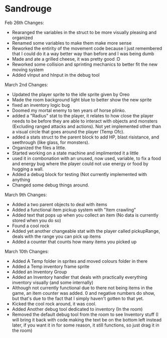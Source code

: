 # Sandrouge
Feb 26th Changes:
- Rearanged the variables in the struct to be more visually pleasing and organized
- Renamed some variables to make them make more sense
- Reworked the entirity of the movement code because I just remembered that I could do it a way better way than before and I was being dumb
- Made and ate a grilled cheese, it was pretty good :D
- Reworked some collision and sprinting mechanics to better fit the new moving system
- Added vInput and hInput in the debug tool

March 2nd Changes:
- Updated the player sprite to the idle sprite given by Oreo
- Made the room background light blue to better show the new sprite
- fixed an inventory logic bug
- Doomed my mortal enemy to ten years of horse plinko.
- added a "Radius" stat to the player, it relates to how close the player needs to be before they are able to interact with objects and monsters (Excluding ranged attacks and actions). Not yet implemented other than a visual circle that goes around the player (Temp Ofc).
- added a stats struct to the parent block to add HP, blast risistance, and seethrough (like glass, for monsters).
- Organized the files a little.
- Started working on a state machine and implimented it a little
- used it in combonation with an unused, now used, variable, to fix a food and energy bug where the player could not use energy or food by hugging a wall.
- Added a debug block for testing (Not currently implemented with anything
- Changed some debug things around.

March 9th Changes:
- Added a two parent objects to deal with items
- Added a functional item pickup system with "Item crawling"
- Added text that pops up when you collect an item (No data is currently stored when you do so)
- Found a cool rock
- Added yet another changeable stat with the player called pickupRange, deals with the range you can pick up
  items
- Added a counter that counts how many items you picked up

March 10th Changes:
- Added A Temp folder in sprites and moved colours folder in there
- Added a Temp inventory frame sprite
- Added an Inventory Group
- Added an Inventory handler that deals with practically everything inventory visually (and some internally)
- Although not currently functional due to there not being items in the game, an item counter was added. 
  0 and negative numbers do show, but that's due to the fact that I simply haven't gotten to that yet.
- Kicked the cool rock around, it was cool.
- Added Another debug tool dedicated to inventory (In the room)
- Removed the default debug tool from the room to see Inventory stuff (I will bring it back with code making the
  text be on the bottom left instead later, if you want it in for some reason, it still functions, so just
  drag it in the room)
